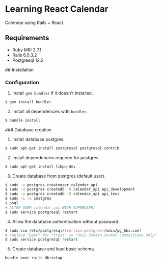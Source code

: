 # Learning React Calendar

Calendar using Rails + React

## Requirements

- Ruby MRI 2.7.1
- Rails 6.0.3.2
- Postgresql 12.2

## Installation

### Configuration

1. Install `gem bundler` if it doesn't installed.

```bash
$ gem install bundler
```

2. Install all dependencies with `bundler`.

```bash
$ bundle install
```

### Database creation

1. Install database postgres.

```bash
$ sudo apt-get install postgresql postgresql-contrib
```

2. Install dependencies required for postgres.

```bash
$ sudo apt-get install libpq-dev
```

3. Create database from postgres (default user).

```bash
$ sudo -u postgres createuser calendar_api
$ sudo -u postgres createdb -O calendar_api api_development
$ sudo -u postgres createdb -O calendar_api api_test
$ sudo -i -u postgres
$ psql
# ALTER USER calendar_api WITH SUPERUSER;
$ sudo service postgresql restart
```

4. Allow the database authentication without password.

```bash
$ sudo vim /etc/postgresql/[version-postgres]/main/pg_hba.conf
# replace "peer" for "trust" in "Unix domain socket connections only"
$ sudo service postgresql restart
```

5. Create database and load basic schema.

```bash
bundle exec rails db:setup
```
